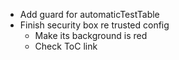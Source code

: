 * Add guard for automaticTestTable
* Finish security box re trusted config
  - Make its background is red
  - Check ToC link



